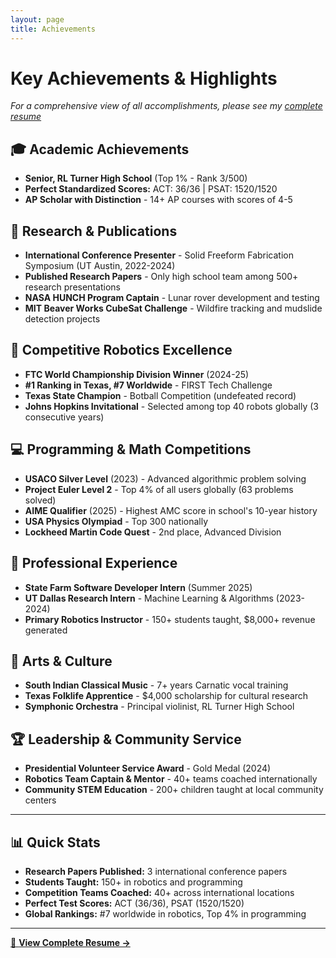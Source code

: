 ```yaml
---
layout: page
title: Achievements
---
```


# Key Achievements & Highlights

*For a comprehensive view of all accomplishments, please see my [complete resume](resume.md)*

## 🎓 Academic Achievements
- **Senior, RL Turner High School** (Top 1% - Rank 3/500)
- **Perfect Standardized Scores:** ACT: 36/36 | PSAT: 1520/1520
- **AP Scholar with Distinction** - 14+ AP courses with scores of 4-5

## 🔬 Research & Publications
- **International Conference Presenter** - Solid Freeform Fabrication Symposium (UT Austin, 2022-2024)
- **Published Research Papers** - Only high school team among 500+ research presentations
- **NASA HUNCH Program Captain** - Lunar rover development and testing
- **MIT Beaver Works CubeSat Challenge** - Wildfire tracking and mudslide detection projects

## 🤖 Competitive Robotics Excellence
- **FTC World Championship Division Winner** (2024-25)
- **#1 Ranking in Texas, #7 Worldwide** - FIRST Tech Challenge
- **Texas State Champion** - Botball Competition (undefeated record)
- **Johns Hopkins Invitational** - Selected among top 40 robots globally (3 consecutive years)

## 💻 Programming & Math Competitions
- **USACO Silver Level** (2023) - Advanced algorithmic problem solving
- **Project Euler Level 2** - Top 4% of all users globally (63 problems solved)
- **AIME Qualifier** (2025) - Highest AMC score in school's 10-year history
- **USA Physics Olympiad** - Top 300 nationally
- **Lockheed Martin Code Quest** - 2nd place, Advanced Division

## 💼 Professional Experience
- **State Farm Software Developer Intern** (Summer 2025)
- **UT Dallas Research Intern** - Machine Learning & Algorithms (2023-2024)
- **Primary Robotics Instructor** - 150+ students taught, $8,000+ revenue generated

## 🎵 Arts & Culture
- **South Indian Classical Music** - 7+ years Carnatic vocal training
- **Texas Folklife Apprentice** - $4,000 scholarship for cultural research
- **Symphonic Orchestra** - Principal violinist, RL Turner High School

## 🏆 Leadership & Community Service
- **Presidential Volunteer Service Award** - Gold Medal (2024)
- **Robotics Team Captain & Mentor** - 40+ teams coached internationally
- **Community STEM Education** - 200+ children taught at local community centers

---

## 📊 Quick Stats
- **Research Papers Published:** 3 international conference papers
- **Students Taught:** 150+ in robotics and programming
- **Competition Teams Coached:** 40+ across international locations
- **Perfect Test Scores:** ACT (36/36), PSAT (1520/1520)
- **Global Rankings:** #7 worldwide in robotics, Top 4% in programming

---

[📄 **View Complete Resume →**](resume.md)
